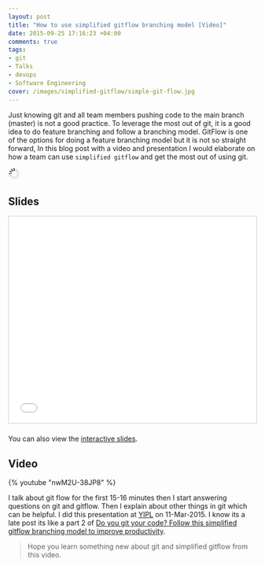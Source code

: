 ```yaml
---
layout: post
title: "How to use simplified gitflow branching model [Video]"
date: 2015-09-25 17:16:23 +04:00
comments: true
tags: 
- git 
- Talks
- devops
- Software Engineering
cover: /images/simplified-gitflow/simple-git-flow.jpg
---
```


Just knowing git and all team members pushing code to the main branch (master) is not a good practice.
To leverage the most out of git, it is a good idea to do feature branching and follow a branching model.
GitFlow is one of the options for doing a feature branching model but it is not so straight forward,
In this blog post with a video and presentation I would elaborate on how a team can use `simplified gitflow`
and get the most out of using git.

<img class="center" src="/images/generic/loading.gif" data-echo="/images/simplified-gitflow/simple-git-flow.jpg" title="Simplified git-flow" alt="Simplified git-flow">

<!-- more -->

## Slides

<center><iframe src="//www.slideshare.net/slideshow/embed_code/42503092" width="510" height="420" frameborder="0" marginwidth="0" marginheight="0" scrolling="no" style="border:1px solid #CCC; border-width:1px; margin-bottom:5px; max-width: 100%;" allowfullscreen> </iframe></center>

You can also view the [interactive slides](http://bit.ly/1KzaNbj).

## Video

{% youtube "nwM2U-38JP8" %}

I talk about git flow for the first 15-16 minutes then I start answering questions on git and gitflow. Then
I explain about other things in git which can be helpful. I did this presentation at [YIPL](http://yipl.com.np)
on 11-Mar-2015. I know its a late post its like a part 2 of [Do you git your code? Follow this simplified gitflow branching model to improve productivity](http://bit.ly/s-git-flow).

> Hope you learn something new about git and simplified gitflow from this video.
